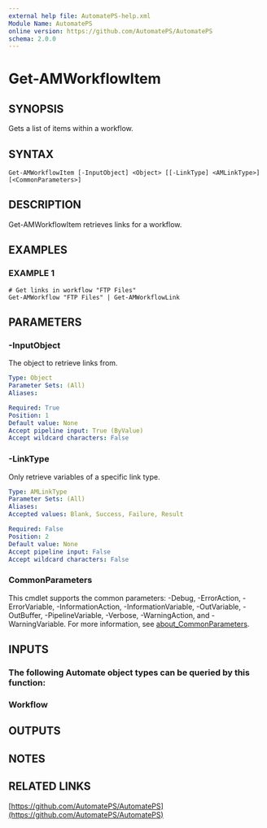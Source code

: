 ```yaml
---
external help file: AutomatePS-help.xml
Module Name: AutomatePS
online version: https://github.com/AutomatePS/AutomatePS
schema: 2.0.0
---
```


# Get-AMWorkflowItem

## SYNOPSIS
Gets a list of items within a workflow.

## SYNTAX

```
Get-AMWorkflowItem [-InputObject] <Object> [[-LinkType] <AMLinkType>] [<CommonParameters>]
```

## DESCRIPTION
Get-AMWorkflowItem retrieves links for a workflow.

## EXAMPLES

### EXAMPLE 1
```
# Get links in workflow "FTP Files"
Get-AMWorkflow "FTP Files" | Get-AMWorkflowLink
```

## PARAMETERS

### -InputObject
The object to retrieve links from.

```yaml
Type: Object
Parameter Sets: (All)
Aliases:

Required: True
Position: 1
Default value: None
Accept pipeline input: True (ByValue)
Accept wildcard characters: False
```

### -LinkType
Only retrieve variables of a specific link type.

```yaml
Type: AMLinkType
Parameter Sets: (All)
Aliases:
Accepted values: Blank, Success, Failure, Result

Required: False
Position: 2
Default value: None
Accept pipeline input: False
Accept wildcard characters: False
```

### CommonParameters
This cmdlet supports the common parameters: -Debug, -ErrorAction, -ErrorVariable, -InformationAction, -InformationVariable, -OutVariable, -OutBuffer, -PipelineVariable, -Verbose, -WarningAction, and -WarningVariable. For more information, see [about_CommonParameters](http://go.microsoft.com/fwlink/?LinkID=113216).

## INPUTS

### The following Automate object types can be queried by this function:
### Workflow
## OUTPUTS

## NOTES

## RELATED LINKS

[https://github.com/AutomatePS/AutomatePS](https://github.com/AutomatePS/AutomatePS)

